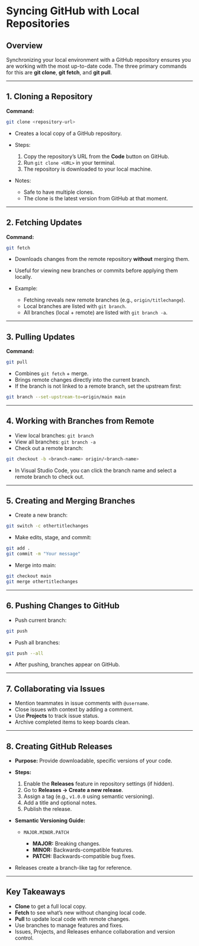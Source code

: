 # Syncing GitHub with Local Repositories

## Overview

Synchronizing your local environment with a GitHub repository ensures you are working with the most up-to-date code. The three primary commands for this are **git clone**, **git fetch**, and **git pull**.

---

## 1. Cloning a Repository

**Command:**

```bash
git clone <repository-url>
```

* Creates a local copy of a GitHub repository.
* Steps:

  1. Copy the repository’s URL from the **Code** button on GitHub.
  2. Run `git clone <URL>` in your terminal.
  3. The repository is downloaded to your local machine.
* Notes:

  * Safe to have multiple clones.
  * The clone is the latest version from GitHub at that moment.

---

## 2. Fetching Updates

**Command:**

```bash
git fetch
```

* Downloads changes from the remote repository **without** merging them.
* Useful for viewing new branches or commits before applying them locally.
* Example:

  * Fetching reveals new remote branches (e.g., `origin/titlechange`).
  * Local branches are listed with `git branch`.
  * All branches (local + remote) are listed with `git branch -a`.

---

## 3. Pulling Updates

**Command:**

```bash
git pull
```

* Combines `git fetch` + merge.
* Brings remote changes directly into the current branch.
* If the branch is not linked to a remote branch, set the upstream first:

```bash
git branch --set-upstream-to=origin/main main
```

---

## 4. Working with Branches from Remote

* View local branches: `git branch`
* View all branches: `git branch -a`
* Check out a remote branch:

```bash
git checkout -b <branch-name> origin/<branch-name>
```

* In Visual Studio Code, you can click the branch name and select a remote branch to check out.

---

## 5. Creating and Merging Branches

* Create a new branch:

```bash
git switch -c othertitlechanges
```

* Make edits, stage, and commit:

```bash
git add .
git commit -m "Your message"
```

* Merge into main:

```bash
git checkout main
git merge othertitlechanges
```

---

## 6. Pushing Changes to GitHub

* Push current branch:

```bash
git push
```

* Push all branches:

```bash
git push --all
```

* After pushing, branches appear on GitHub.

---

## 7. Collaborating via Issues

* Mention teammates in issue comments with `@username`.
* Close issues with context by adding a comment.
* Use **Projects** to track issue status.
* Archive completed items to keep boards clean.

---

## 8. Creating GitHub Releases

* **Purpose:** Provide downloadable, specific versions of your code.
* **Steps:**

  1. Enable the **Releases** feature in repository settings (if hidden).
  2. Go to **Releases → Create a new release**.
  3. Assign a tag (e.g., `v1.0.0` using semantic versioning).
  4. Add a title and optional notes.
  5. Publish the release.
* **Semantic Versioning Guide:**

  * `MAJOR.MINOR.PATCH`

    * **MAJOR:** Breaking changes.
    * **MINOR:** Backwards-compatible features.
    * **PATCH:** Backwards-compatible bug fixes.
* Releases create a branch-like tag for reference.

---

## Key Takeaways

* **Clone** to get a full local copy.
* **Fetch** to see what’s new without changing local code.
* **Pull** to update local code with remote changes.
* Use branches to manage features and fixes.
* Issues, Projects, and Releases enhance collaboration and version control.
